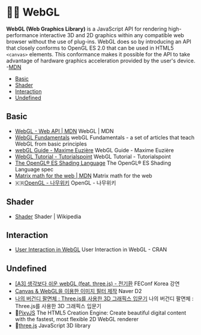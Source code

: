 # 🤹‍♀️ WebGL

**WebGL (Web Graphics Library)** is a JavaScript API for rendering high-performance interactive 3D and 2D graphics within any compatible web browser without the use of plug-ins. WebGL does so by introducing an API that closely conforms to OpenGL ES 2.0 that can be used in HTML5 `<canvas>` elements. This conformance makes it possible for the API to take advantage of hardware graphics acceleration provided by the user's device. -[MDN](https://developer.mozilla.org/en-US/docs/Web/API/WebGL_API)

- [Basic](#basic)
- [Shader](#shader)
- [Interaction](#interaction)
- [Undefined](#undefined)

## Basic

- [WebGL - Web API | MDN](https://developer.mozilla.org/ko/docs/Web/API/WebGL_API) WebGL | MDN
- [WebGL Fundamentals](https://webglfundamentals.org/) webGL Fundamentals - a set of articles that teach WebGL from basic principles
- [webGL Guide - Maxime Euzière](https://xem.github.io/articles/webgl-guide.html?fbclid=IwAR1tjeDBtiTnx1Ul2ysvmWnkQeQ7-HQYVpcVN1Rq3nz-ESs2SwCEHngIve8#1) WebGL Guide - Maxime Euzière
- [WebGL Tutorial - Tutorialspoint](https://www.tutorialspoint.com/webgl/index.htm) WebGL Tutorial - Tutorialspoint
- [The OpenGL® ES Shading Language](http://www.khronos.org/registry/OpenGL/specs/es/2.0/GLSL_ES_Specification_1.00.pdf) The OpenGL® ES Shading Language spec
- [Matrix math for the web | MDN](https://developer.mozilla.org/en-US/docs/Web/API/WebGL_API/Matrix_math_for_the_web) Matrix math for the web
- 🇰🇷[OpenGL - 나무위키](https://namu.wiki/w/OpenGL) OpenGL - 나무위키

## Shader

- [Shader](https://en.wikipedia.org/wiki/Shader) Shader | Wikipedia

## Interaction

- [User Interaction in WebGL](https://cran.r-project.org/web/packages/rgl/vignettes/WebGL.html) User Interaction in WebGL - CRAN

## Undefined

- [[A3] 생각보다 쉬운 webGL (feat. three.js) - 전기환](https://youtu.be/b3vP6wfpqWE) FEConf Korea 강연
- [Canvas & WebGL을 이용한 이미지 필터 제작](https://youtu.be/EGk-Q9f0Nqg) Naver D2
- [나의 버건디 팔면체 : Three.js를 사용한 3D 그래픽스 입문기](https://ahnheejong.name/articles/my-first-octahedron/) 나의 버건디 팔면체 : Three.js를 사용한 3D 그래픽스 입문기
- 📕[PixyJS](https://www.pixijs.com/) The HTML5 Creation Engine: Create beautiful digital content with the fastest, most flexible 2D WebGL renderer
- 📕[three.js](https://threejs.org/) JavaScript 3D library
